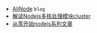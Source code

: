 - [AliNode](http://alinode.aliyun.com/blog) `blog`
- [解读Nodejs多核处理模块cluster](http://blog.fens.me/nodejs-core-cluster/)
- [从零开始nodejs系列文章](http://blog.fens.me/series-nodejs/)